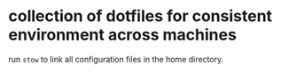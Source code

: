 # collection of dotfiles for consistent environment across machines

run `stow` to link all configuration files in the home directory.
